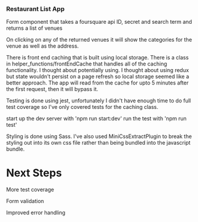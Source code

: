 ### Restaurant List App

Form component that takes a foursquare api ID, secret and search term and returns a list of venues

On clicking on any of the returned venues it will show the categories for the venue as well as the address.

There is front end caching that is built using local storage. There is a class in helper_functions/frontEndCache that handles all of the caching functionality. I thought about potentially using. I thought about using redux but state wouldn't persist on a page refresh so local storage seemed like a better approach. The app will read from the cache for upto 5 minutes after the first request, then it will bypass it.

Testing is done using jest, unfortunately I didn't have enough time to do full test coverage so I've only covered tests for the caching class.

start up the dev server with 'npm run start:dev'
run the test with 'npm run test'

Styling is done using Sass. I've also used MiniCssExtractPlugin to break the styling out into its own css file rather than being bundled into the javascript bundle.

# Next Steps

More test coverage

Form validation

Improved error handling

